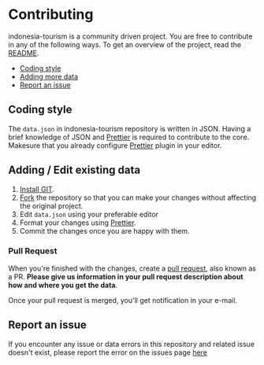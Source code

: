 # Contributing

indonesia-tourism is a community driven project. You are free to contribute in any of the following ways. To get an overview of the project, read the [README](README.md). 

- [Coding style](#coding-style)
- [Adding more data](#adding--edit-existing-data)
- [Report an issue](#report-an-issue)


## Coding style

The `data.json` in indonesia-tourism repository is written in JSON. Having a brief knowledge of JSON and [Prettier](https://prettier.io/) is required to contribute to the core. Makesure that you already configure [Prettier](https://prettier.io/) plugin in your editor.

## Adding / Edit existing data

1. [Install GIT](https://git-scm.com/downloads).
2. [Fork](https://github.com/arryanggaputra/indonesia-tourism/fork) the repository so that you can make your changes without affecting the original project.
3. Edit `data.json` using your preferable editor
4. Format your changes using [Prettier](https://prettier.io/).
5. Commit the changes once you are happy with them. 

### Pull Request
When you're finished with the changes, create a [pull request](https://docs.github.com/en/pull-requests/collaborating-with-pull-requests/proposing-changes-to-your-work-with-pull-requests/creating-a-pull-request), also known as a PR. **Please give us information in your pull request description about how and where you get the data**.

Once your pull request is merged, you'll get notification in your e-mail.

## Report an issue

If you encounter any issue or data errors in this repository and related issue doesn't exist, please report the error on the issues page [here](https://github.com/arryanggaputra/indonesia-tourism/issues)